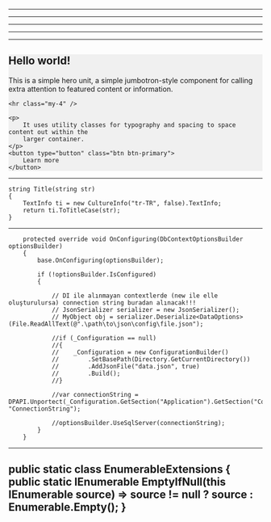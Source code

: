 ﻿--------------------------------------------------------------------------------------------------


--------------------------------------------------------------------------------------------------


--------------------------------------------------------------------------------------------------


--------------------------------------------------------------------------------------------------


--------------------------------------------------------------------------------------------------

<!-- Jumbotron -->
<div class="p-4 shadow-4 rounded-3" style="background-color: hsl(0, 0%, 94%);">
    <h2>Hello world!</h2>
    <p>
        This is a simple hero unit, a simple jumbotron-style component for calling extra
        attention to featured content or information.
    </p>

    <hr class="my-4" />

    <p>
        It uses utility classes for typography and spacing to space content out within the
        larger container.
    </p>
    <button type="button" class="btn btn-primary">
        Learn more
    </button>
</div>
<!-- Jumbotron -->

--------------------------------------------------------------------------------------------------


    string Title(string str)
    {
        TextInfo ti = new CultureInfo("tr-TR", false).TextInfo;
        return ti.ToTitleCase(str);
    }

--------------------------------------------------------------------------------------------------

        protected override void OnConfiguring(DbContextOptionsBuilder optionsBuilder)
        {
            base.OnConfiguring(optionsBuilder);

            if (!optionsBuilder.IsConfigured)
            {

                // DI ile alınmayan contextlerde (new ile elle oluşturulursa) connection string buradan alınacak!!!
                // JsonSerializer serializer = new JsonSerializer();
                // MyObject obj = serializer.Deserialize<DataOptions>(File.ReadAllText(@".\path\to\json\config\file.json");

                //if (_Configuration == null)
                //{
                //    _Configuration = new ConfigurationBuilder()
                //        .SetBasePath(Directory.GetCurrentDirectory())
                //        .AddJsonFile("data.json", true)
                //        .Build();
                //}

                //var connectionString = DPAPI.Unportect(_Configuration.GetSection("Application").GetSection("ConnectionString").Value, "ConnectionString");

                //optionsBuilder.UseSqlServer(connectionString);
            }
        }
--------------------------------------------------------------------------------------------------

public static class EnumerableExtensions {
    public static IEnumerable<T> EmptyIfNull<T>(this IEnumerable<T> source) =>
        source != null ? source : Enumerable.Empty<T>();
}
--------------------------------------------------------------------------------------------------


